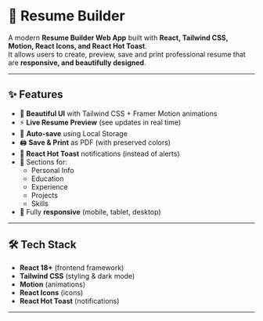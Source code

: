 # 📄 Resume Builder

A modern **Resume Builder Web App** built with **React, Tailwind CSS, Motion, React Icons, and React Hot Toast**.  
It allows users to create, preview, save and print professional resume that are **responsive, and beautifully designed**.  

---

## ✨ Features
- 🎨 **Beautiful UI** with Tailwind CSS + Framer Motion animations  
- ⚡ **Live Resume Preview** (see updates in real time)  
- 💾 **Auto-save** using Local Storage  
- 🖨️ **Save & Print** as PDF (with preserved colors)  
- 🔔 **React Hot Toast** notifications (instead of alerts)  
- 🧩 Sections for:
  - Personal Info  
  - Education  
  - Experience  
  - Projects  
  - Skills  
- 📱 Fully **responsive** (mobile, tablet, desktop)  


---

## 🛠️ Tech Stack
- **React 18+** (frontend framework)  
- **Tailwind CSS** (styling & dark mode)  
- **Motion** (animations)  
- **React Icons** (icons)  
- **React Hot Toast** (notifications)  

---


